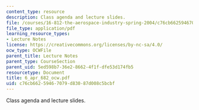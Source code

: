 ```yaml
---
content_type: resource
description: Class agenda and lecture slides.
file: /courses/16-812-the-aerospace-industry-spring-2004/c76cb66259467079d83087d008c5bcbf_6_apr_682_ocw.pdf
file_type: application/pdf
learning_resource_types:
- Lecture Notes
license: https://creativecommons.org/licenses/by-nc-sa/4.0/
ocw_type: OCWFile
parent_title: Lecture Notes
parent_type: CourseSection
parent_uid: 5ed598b7-36e2-8662-4f1f-dfe53d174fb5
resourcetype: Document
title: 6_apr_682_ocw.pdf
uid: c76cb662-5946-7079-d830-87d008c5bcbf
---
```

Class agenda and lecture slides.